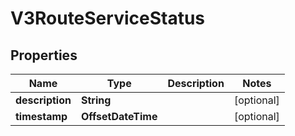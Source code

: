 

# V3RouteServiceStatus


## Properties

| Name | Type | Description | Notes |
|------------ | ------------- | ------------- | -------------|
|**description** | **String** |  |  [optional] |
|**timestamp** | **OffsetDateTime** |  |  [optional] |



